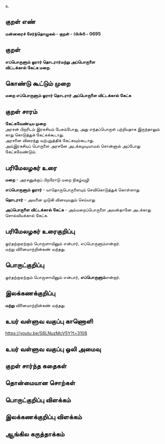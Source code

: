 உ

## குறள் எண் 

**மன்னரைச் சேர்ந்தொழுகல் - குறள் - ௦௬௯௫ - 0695**  

## குறள் 

**எப்பொருளும் ஓரார் தொடரார்மற்று அப்பொருளை  
விட்டக்கால் கேட்க மறை.**  

## கொண்டு கூட்டும் முறை

**மறை எப்பொருளும் ஓரார் தொடரார் அப்பொருளை விட்டக்கால் கேட்க**  

## குறள் சாரம் 

**கேட்கவேண்டிய முறை**  
அரசன் பிறரிடம் இரகசியம் பேசும்போது, அது எந்தப்பொருள் பற்றியதாக இருந்தாலும் காது கொடுத்துக் கேட்கக்கூடாது.  
அரசனை விரைந்து வற்புறுத்திக் கேட்கவும்கூடாது.   
அவ்இரகசியப் பொருளை அரசனே அடக்கமுடியாமல் சொன்னால் அப்போது கேட்கவேண்டும்.  

## பரிமேலழகர் உரை

**மறை** - அரசனுக்குப் பிறரோடு மறை நிகழ்வுழி  

**எப்பொருளும் ஓரார்** - யாதொருபொருளையும் செவிகொடுத்துக் கொள்ளாது  

**தொடரார்** - அவனை முடுகி வினவுவதும் செய்யாது  

**அப்பொருளை விட்டக்கால் கேட்க** - அம்மறைப்பொருளை அவன்தானே அடக்காது சொல்லியக்கால் கேட்க. 

## பரிமேலழகர் உரைகுறிப்பு   

ஓர்தற்குஏற்கும் பொருளாயினும் என்பார், எப்பொருளும்என்றார்.   
மற்று வினைமாற்றின்கண் வந்தது.    

## பொருட்குறிப்பு 

ஓர்தற்குஏற்கும் பொருளாயினும் என்பார், **எப்பொருளும்**என்றார்.   

## இலக்கணக்குறிப்பு  

**மற்று** வினைமாற்றின்கண் வந்தது.    

## உயர் வள்ளுவ வகுப்பு காணொளி

https://youtu.be/S6LNuzMcV5Y?t=3108 

## உயர் வள்ளுவ வகுப்பு ஒலி அமைவு 

 
## குறள் சார்ந்த கதைகள் 


## தொன்மையான சொற்கள்


## பொருட்குறிப்பு விளக்கம்


## இலக்கணக்குறிப்பு விளக்கம்


## ஆங்கில கருத்தாக்கம் 


